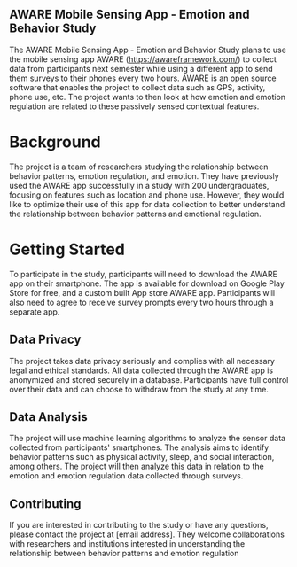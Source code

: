## AWARE Mobile Sensing App - Emotion and Behavior Study

The AWARE Mobile Sensing App - Emotion and Behavior Study plans to use the mobile sensing app AWARE (https://awareframework.com/) to collect data from participants next semester while using a different app to send them surveys to their phones every two hours. AWARE is an open source software that enables the project to collect data such as GPS, activity, phone use, etc. The project wants to then look at how emotion and emotion regulation are related to these passively sensed contextual features.

# Background

The project is a team of researchers studying the relationship between behavior patterns, emotion regulation, and emotion. They have previously used the AWARE app successfully in a study with 200 undergraduates, focusing on features such as location and phone use. However, they would like to optimize their use of this app for data collection to better understand the relationship between behavior patterns and emotional regulation.

# Getting Started

To participate in the study, participants will need to download the AWARE app on their smartphone. The app is available for download on Google Play Store for free, and a custom built App store AWARE app. Participants will also need to agree to receive survey prompts every two hours through a separate app.

## Data Privacy

The project takes data privacy seriously and complies with all necessary legal and ethical standards. All data collected through the AWARE app is anonymized and stored securely in a database. Participants have full control over their data and can choose to withdraw from the study at any time.

## Data Analysis

The project will use machine learning algorithms to analyze the sensor data collected from participants' smartphones. The analysis aims to identify behavior patterns such as physical activity, sleep, and social interaction, among others. The project will then analyze this data in relation to the emotion and emotion regulation data collected through surveys.

## Contributing

If you are interested in contributing to the study or have any questions, please contact the project at [email address]. They welcome collaborations with researchers and institutions interested in understanding the relationship between behavior patterns and emotion regulation

